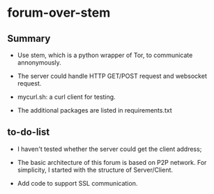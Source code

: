 # forum-over-stem

## Summary

* Use stem, which is a python wrapper of Tor, to communicate annonymously.

* The server could handle HTTP GET/POST request and websocket request.

* mycurl.sh: a curl client for testing.

* The additional packages are listed in requirements.txt


## to-do-list
* I haven't tested whether the server could get the client address;

* The basic architecture of this forum is based on P2P network. For simplicity, I started with the structure of Server/Client.

* Add code to support SSL communication.
